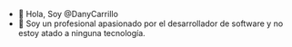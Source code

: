 - 👋 Hola, Soy @DanyCarrillo
- 👀 Soy un profesional apasionado por el desarrollador de software y no estoy atado a ninguna tecnología.

<!---
DanyCarrillo/DanyCarrillo is a ✨ special ✨ repository because its `README.md` (this file) appears on your GitHub profile.
You can click the Preview link to take a look at your changes.
--->
